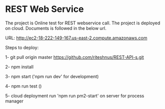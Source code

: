 # REST Web Service
The project is Online test for REST webservice call. The project is deployed on cloud. Documents is followed in the below url. 

URL: http://ec2-18-222-149-167.us-east-2.compute.amazonaws.com


Steps to deploy:

1- git pull origin master https://github.com/riteshnus/REST-API-s.git

2- npm install

3- npm start ('npm run dev' for development)

4- npm run test ()

5- cloud deployment run 'npm run pm2-start' on server for process manager



